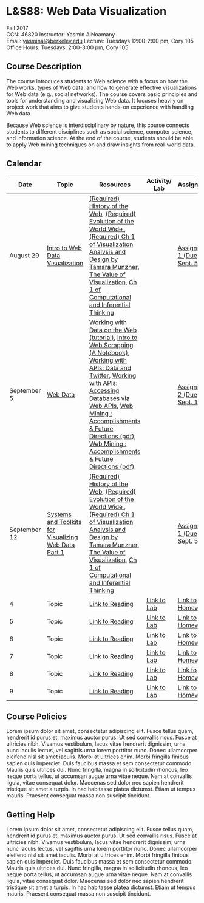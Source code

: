 # L&S88: Web Data Visualization

Fall 2017  
CCN: 46820
Instructor: Yasmin AlNoamany  
Email: yasminal@berkeley.edu
Lecture: Tuesdays 12:00-2:00 pm, Cory 105
Office Hours: Tuesdays, 2:00-3:00 pm, Cory 105

## Course Description

The course introduces students to Web science with a focus on how the Web works, types of Web data, and how to generate effective visualizations for Web data (e.g., social networks). The course covers basic principles and tools for understanding and visualizing Web data. It focuses heavily on project work that aims to give students hands-on experience with handling Web data.

Because Web science is interdisciplinary by nature, this course connects students to different disciplines such as social science, computer science, and information science. At the end of the course, students should be able to apply Web mining techniques on and draw insights from real-world data.

## Calendar

Date | Topic | Resources | Activity/ Lab | Assignment 
--- | --- | --- | --- | ---
August 29 | [Intro to Web Data Visualization](https://bcourses.berkeley.edu/courses/1465668/files/71529692/download?verifier=XAatb4gcAkXtsQRy7YSVoyluqwq6RVgcPbL9MnQ9&wrap=1) | [(Required) History of the Web](http://webfoundation.org/about/vision/history-of-the-web/), [(Required) Evolution of the World Wide ](http://www.ftsm.ukm.my/ss/Book/EVOLUTION%20OF%20WWW.pdf), [(Required) Ch 1 of Visualization Analysis and Design by Tamara Munzner](http://www.cs.ubc.ca/~tmm/vadbook/), [The Value of Visualization](https://vimeo.com/98986594), [Ch 1 of Computational and Inferential Thinking](https://www.inferentialthinking.com/)  | | [Assignment 1 (Due Sept. 5)](https://bcourses.berkeley.edu/courses/1465668/assignments/7827134)
September 5 | [Web Data](https://bcourses.berkeley.edu/courses/1465668/files/71595582/download?verifier=HAw8iSQ43dtAlx4Bm3foAhCoqWwnrqkpCjbvYA6d) | [Working with Data on the Web (tutorial)](http://swcarpentry.github.io/web-data-python/), [Intro to Web Scrapping (A Notebook)](https://github.com/Data-on-the-Mind/2017-summer-workshop/blob/master/hench-data-from-web/02-Scraping/01-BS_workbook.ipynb), [Working with APIs: Data and Twitter](https://github.com/henchc/EDUC290B/blob/master/02-Data-and-Twitter.ipynb), [Working with APIs: Accessing Databases via Web APIs](https://github.com/Data-on-the-Mind/2017-summer-workshop/blob/master/hench-data-from-web/01-APIs/01-API_workbook.ipynb), [Web Mining : Accomplishments & Future Directions (pdf)](https://bcourses.berkeley.edu/courses/1465668/files/71529692/download?verifier=XAatb4gcAkXtsQRy7YSVoyluqwq6RVgcPbL9MnQ9&wrap=1), [Web Mining : Accomplishments & Future Directions (pdf)](https://bcourses.berkeley.edu/courses/1465668/files/71529832/download?verifier=XmBn741zspdGvvqVqXWJj6Hbzfy2rXADbQbEbH8i&wrap=1)  | | [Assignment 2 (Due Sept. 19)](https://bcourses.berkeley.edu/courses/1465668/assignments/7829037)
September 12 | [Systems and Toolkits for Visualizing Web Data Part 1](https://bcourses.berkeley.edu/courses/1465668/files/71639647/download?verifier=7lI5TbTP2tpDceXdbuUUfhePbjH3zcIbwhlYF9Rq&wrap=1) | [(Required) History of the Web](http://webfoundation.org/about/vision/history-of-the-web/), [(Required) Evolution of the World Wide ](http://www.ftsm.ukm.my/ss/Book/EVOLUTION%20OF%20WWW.pdf), [(Required) Ch 1 of Visualization Analysis and Design by Tamara Munzner](http://www.cs.ubc.ca/~tmm/vadbook/), [The Value of Visualization](https://vimeo.com/98986594), [Ch 1 of Computational and Inferential Thinking](https://www.inferentialthinking.com/)  | | [Assignment 1 (Due Sept. 5)](https://bcourses.berkeley.edu/courses/1465668/assignments/7827134)
4 | Topic | [Link to Reading](https://google.com) | [Link to Lab](https://google.com) | [Link to Homework](https://google.com)
5 | Topic | [Link to Reading](https://google.com) | [Link to Lab](https://google.com) | [Link to Homework](https://google.com)
6 | Topic | [Link to Reading](https://google.com) | [Link to Lab](https://google.com) | [Link to Homework](https://google.com)
7 | Topic | [Link to Reading](https://google.com) | [Link to Lab](https://google.com) | [Link to Homework](https://google.com)
8 | Topic | [Link to Reading](https://google.com) | [Link to Lab](https://google.com) | [Link to Homework](https://google.com)
9 | Topic | [Link to Reading](https://google.com) | [Link to Lab](https://google.com) | [Link to Homework](https://google.com)

## Course Policies

Lorem ipsum dolor sit amet, consectetur adipiscing elit. Fusce tellus quam, hendrerit id purus et, maximus auctor purus. Ut sed convallis risus. Fusce at ultricies nibh. Vivamus vestibulum, lacus vitae hendrerit dignissim, urna nunc iaculis lectus, vel sagittis urna lorem porttitor nunc. Donec ullamcorper eleifend nisl sit amet iaculis. Morbi at ultrices enim. Morbi fringilla finibus sapien quis imperdiet. Duis faucibus massa et sem consectetur commodo. Mauris quis ultrices dui. Nunc fringilla, magna in sollicitudin rhoncus, leo neque porta tellus, ut accumsan augue urna vitae neque. Nam at convallis ligula, vitae consequat dolor. Maecenas sed dolor nec sapien hendrerit tristique sit amet a turpis. In hac habitasse platea dictumst. Etiam ut tempus mauris. Praesent consequat massa non suscipit tincidunt.

## Getting Help

Lorem ipsum dolor sit amet, consectetur adipiscing elit. Fusce tellus quam, hendrerit id purus et, maximus auctor purus. Ut sed convallis risus. Fusce at ultricies nibh. Vivamus vestibulum, lacus vitae hendrerit dignissim, urna nunc iaculis lectus, vel sagittis urna lorem porttitor nunc. Donec ullamcorper eleifend nisl sit amet iaculis. Morbi at ultrices enim. Morbi fringilla finibus sapien quis imperdiet. Duis faucibus massa et sem consectetur commodo. Mauris quis ultrices dui. Nunc fringilla, magna in sollicitudin rhoncus, leo neque porta tellus, ut accumsan augue urna vitae neque. Nam at convallis ligula, vitae consequat dolor. Maecenas sed dolor nec sapien hendrerit tristique sit amet a turpis. In hac habitasse platea dictumst. Etiam ut tempus mauris. Praesent consequat massa non suscipit tincidunt.
